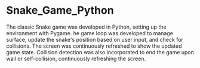 # Snake_Game_Python
The classic Snake game was developed in Python, setting up the environment with Pygame. he
game loop was developed to manage surface, update the snake's position based on user input,
and check for collisions. The screen was continuously refreshed to show the updated game
state. Collision detection was also incorporated to end the game upon wall or self-collision,
continuously refreshing the screen.
